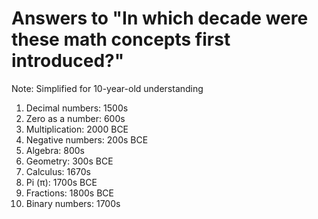 # Answers to "In which decade were these math concepts first introduced?"

Note: Simplified for 10-year-old understanding
1. Decimal numbers: 1500s
2. Zero as a number: 600s
3. Multiplication: 2000 BCE
4. Negative numbers: 200s BCE
5. Algebra: 800s
6. Geometry: 300s BCE
7. Calculus: 1670s
8. Pi (π): 1700s BCE
9. Fractions: 1800s BCE
10. Binary numbers: 1700s